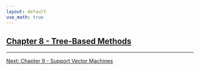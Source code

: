 ```yaml
---
layout: default
use_math: true
---
```


## [Chapter 8 - Tree-Based Methods][chapter-08-tree-based-methods]

---

[Next: Chapter 9 - Support Vector Machines][chapter-09-support-vector-machines]

<a id="bottom"></a>

[chapter-08-tree-based-methods]: chapter-08-tree-based-methods "stats-learning-notes -- Chapter 8 - Tree Based Methods"
[chapter-09-support-vector-machines]: chapter-09-support-vector-machines "stats-learning-notes -- Chapter 9 - Support Vector Machines"
